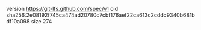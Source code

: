 version https://git-lfs.github.com/spec/v1
oid sha256:2e08192f745ca474ad20780c7cbf176aef22ca613c2cddc9340b681bdf10a098
size 274
